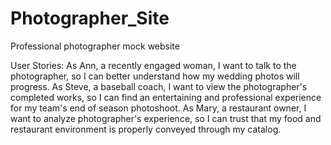# Photographer_Site
 Professional photographer mock website

User Stories:
As Ann, a recently engaged woman, I want to talk to the photographer, so I can better understand how my wedding photos will progress.
As Steve, a baseball coach, I want to view the photographer's completed works, so I can find an entertaining and professional experience for my team's end of season photoshoot.
As Mary, a restaurant owner, I want to analyze photographer's experience, so I can trust that my food and restaurant environment is properly conveyed through my catalog.
